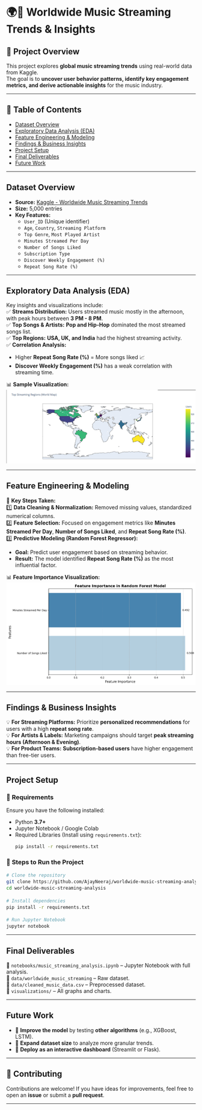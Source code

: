 # 🌍🎵 Worldwide Music Streaming Trends & Insights  

## 📌 Project Overview  
This project explores **global music streaming trends** using real-world data from Kaggle.  
The goal is to **uncover user behavior patterns, identify key engagement metrics, and derive actionable insights** for the music industry.  

---

## 📖 Table of Contents  
- [Dataset Overview](#dataset-overview)  
- [Exploratory Data Analysis (EDA)](#exploratory-data-analysis-eda)  
- [Feature Engineering & Modeling](#feature-engineering--modeling)  
- [Findings & Business Insights](#findings--business-insights)  
- [Project Setup](#project-setup)    
- [Final Deliverables](#final-deliverables)  
- [Future Work](#future-work)  

---

## Dataset Overview  
- **Source:** [Kaggle - Worldwide Music Streaming Trends](https://www.kaggle.com/datasets/atharvasoundankar/global-music-streaming-trends-and-listener-insights)  
- **Size:** 5,000 entries  
- **Key Features:**  
  - `User_ID` (Unique identifier)  
  - `Age`, `Country`, `Streaming Platform`  
  - `Top Genre`, `Most Played Artist`  
  - `Minutes Streamed Per Day`  
  - `Number of Songs Liked`  
  - `Subscription Type`  
  - `Discover Weekly Engagement (%)`  
  - `Repeat Song Rate (%)`  

---

## Exploratory Data Analysis (EDA)  
Key insights and visualizations include:  
✅ **Streams Distribution:** Users streamed music mostly in the afternoon, with peak hours between **3 PM - 8 PM**.  
✅ **Top Songs & Artists:** **Pop and Hip-Hop** dominated the most streamed songs list.  
✅ **Top Regions:** **USA, UK, and India** had the highest streaming activity.  
✅ **Correlation Analysis:**  
  - Higher **Repeat Song Rate (%)** = More songs liked 📈  
  - **Discover Weekly Engagement (%)** has a weak correlation with streaming time.  

📊 **Sample Visualization:**  
![Streams Distribution](https://github.com/AjayNeeraj/worldwide-music-streaming-analysis/blob/main/visualizations/Top%20Regions.png)  

---

## Feature Engineering & Modeling  
🔹 **Key Steps Taken:**  
1️⃣ **Data Cleaning & Normalization:** Removed missing values, standardized numerical columns.  
2️⃣ **Feature Selection:** Focused on engagement metrics like **Minutes Streamed Per Day**, **Number of Songs Liked**, and **Repeat Song Rate (%)**.  
3️⃣ **Predictive Modeling (Random Forest Regressor):**  
   - **Goal:** Predict user engagement based on streaming behavior.  
   - **Result:** The model identified **Repeat Song Rate (%)** as the most influential factor.  

📊 **Feature Importance Visualization:**  
![Feature Importance](https://github.com/AjayNeeraj/worldwide-music-streaming-analysis/blob/main/visualizations/Feature%20Importance%20in%20Random%20Forest%20Model.png)  

---

## Findings & Business Insights  
💡 **For Streaming Platforms:** Prioritize **personalized recommendations** for users with a high **repeat song rate**.  
💡 **For Artists & Labels:** Marketing campaigns should target **peak streaming hours (Afternoon & Evening)**.  
💡 **For Product Teams:** **Subscription-based users** have higher engagement than free-tier users.  

---

## Project Setup  

### 🔹 **Requirements**  
Ensure you have the following installed:  
- Python **3.7+**  
- Jupyter Notebook / Google Colab  
- Required Libraries (Install using `requirements.txt`):  
  ```bash
  pip install -r requirements.txt
  ```

### 🔹 **Steps to Run the Project**  
```bash
# Clone the repository
git clone https://github.com/AjayNeeraj/worldwide-music-streaming-analysis.git
cd worldwide-music-streaming-analysis

# Install dependencies
pip install -r requirements.txt

# Run Jupyter Notebook
jupyter notebook
```

---

## Final Deliverables  
📁 `notebooks/music_streaming_analysis.ipynb` – Jupyter Notebook with full analysis.  
📁 `data/worldwide_music_streaming` – Raw dataset.  
📁 `data/cleaned_music_data.csv` – Preprocessed dataset.  
📁 `visualizations/` – All graphs and charts.  

---

## Future Work  
- 📌 **Improve the model** by testing **other algorithms** (e.g., XGBoost, LSTM).  
- 📌 **Expand dataset size** to analyze more granular trends.  
- 📌 **Deploy as an interactive dashboard** (Streamlit or Flask).  

---

## 🤝 Contributing  
Contributions are welcome! If you have ideas for improvements, feel free to open an **issue** or submit a **pull request**.  

---
